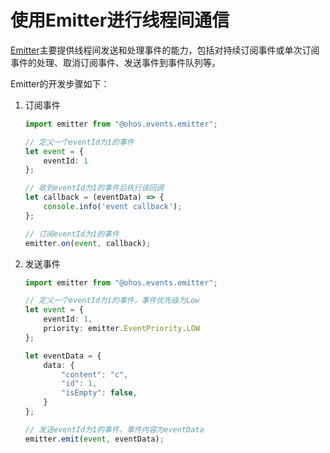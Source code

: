 # 使用Emitter进行线程间通信


[Emitter](../reference/apis/js-apis-emitter.md)主要提供线程间发送和处理事件的能力，包括对持续订阅事件或单次订阅事件的处理、取消订阅事件、发送事件到事件队列等。


Emitter的开发步骤如下：


1. 订阅事件

   ```ts
   import emitter from "@ohos.events.emitter";

   // 定义一个eventId为1的事件
   let event = {
       eventId: 1
   };

   // 收到eventId为1的事件后执行该回调
   let callback = (eventData) => {
       console.info('event callback');
   };

   // 订阅eventId为1的事件
   emitter.on(event, callback);
   ```

2. 发送事件

   ```ts
   import emitter from "@ohos.events.emitter";

   // 定义一个eventId为1的事件，事件优先级为Low
   let event = {
       eventId: 1,
       priority: emitter.EventPriority.LOW
   };

   let eventData = {
       data: {
           "content": "c",
           "id": 1,
           "isEmpty": false,
       }
   };

   // 发送eventId为1的事件，事件内容为eventData
   emitter.emit(event, eventData);
   ```
